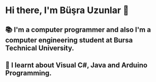 # Hi there, I'm Büşra Uzunlar 👋

## :books: I'm a computer programmer and also I'm a computer engineering student at Bursa Technical University.

## 🔭 I learnt about Visual C#, Java and Arduino Programming.

<!--
**busrauzunlar/busrauzunlar** is a ✨ _special_ ✨ repository because its `README.md` (this file) appears on your GitHub profile.

Here are some ideas to get you started:

-  I’m currently working on ...
- 🌱 I’m currently learning ...
- 👯 I’m looking to collaborate on ...
- 🤔 I’m looking for help with ...
- 💬 Ask me about ...
- 📫 How to reach me: ...
- 😄 Pronouns: ...
- ⚡ Fun fact: ...
-->
